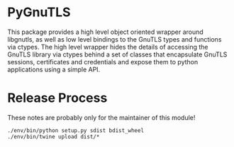 # PyGnuTLS

This package provides a high level object oriented wrapper around libgnutls,
as well as low level bindings to the GnuTLS types and functions via ctypes.
The high level wrapper hides the details of accessing the GnuTLS library via
ctypes behind a set of classes that encapsulate GnuTLS sessions, certificates
and credentials and expose them to python applications using a simple API.

# Release Process

These notes are probably only for the maintainer of this module!

    ./env/bin/python setup.py sdist bdist_wheel
    ./env/bin/twine upload dist/*
